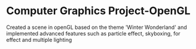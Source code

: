 # Computer Graphics Project-OpenGL
 Created a scene in openGL based on the theme 'Winter Wonderland' and implemented advanced features such as particle effect, skyboxing, for effect and multiple lighting
